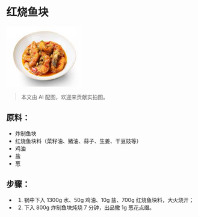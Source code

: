 # 红烧鱼块

![红烧鱼块](/images/红烧鱼块.png)

> 本文由 AI 配图，欢迎来贡献实拍图。

## 原料：

- 炸制鱼块
- 红烧鱼块料（菜籽油、猪油、蒜子、生姜、干豆豉等）
- 鸡油
- 盐
- 葱

## 步骤：

- 1. 锅中下入 1300g 水、50g 鸡油、10g 盐、700g 红烧鱼块料，大火烧开；
- 2. 下入 800g 炸制鱼块炖烧 7 分钟，出品撒 1g 葱花点缀。
